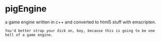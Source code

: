 # pigEngine
a game engine written in c++ and converted to html5 stuff with emscripten.

`You'd better strap your dick on, boy, because this is going to be one hell of
a game engine.`
